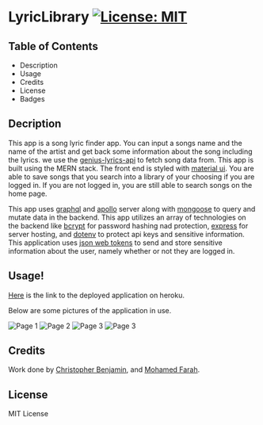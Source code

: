 # LyricLibrary [![License: MIT](https://img.shields.io/badge/License-MIT-yellow.svg)](https://opensource.org/licenses/MIT)

## Table of Contents

- Description
- Usage
- Credits
- License
- Badges

## Decription

This app is a song lyric finder app. You can input a songs name and the name of the artist and get back some information about the song including the lyrics. we use the [genius-lyrics-api](https://docs.genius.com/) to fetch song data from. This app is built using the MERN stack. The front end is styled with [material ui](https://mui.com/). You are able to save songs that you search into a library of your choosing if you are logged in. If you are not logged in, you are still able to search songs on the home page.

This app uses [graphql](https://www.npmjs.com/package/graphql) and [apollo](https://www.npmjs.com/package/apollo) server along with [mongoose](https://www.npmjs.com/package/mongoose) to query and mutate data in the backend. This app utilizes an array of technologies on the backend like [bcrypt](https://www.npmjs.com/package/bcrypt) for password hashing nad protection, [express](https://www.npmjs.com/package/express) for server hosting, and [dotenv](https://www.npmjs.com/package/dotenv) to protect api keys and sensitive information. This application uses [json web tokens](https://www.npmjs.com/package/jsonwebtoken) to send and store sensitive information about the user, namely whether or not they are logged in.

## Usage!

[Here](https://lyric-library.herokuapp.com/) is the link to the deployed application on heroku.

Below are some pictures of the application in use.

![Page 1](client/public/img/REPLACEME)
![Page 2](client/public/img/REPLACEME)
![Page 3](client/public/img/REPLACEME)
![Page 3](client/public/img/REPLACEME)

## Credits

Work done by [Christopher Benjamin](https://github.com/chrisbchickin), and [Mohamed Farah](https://github.com/moxamadfarax).

## License

MIT License
